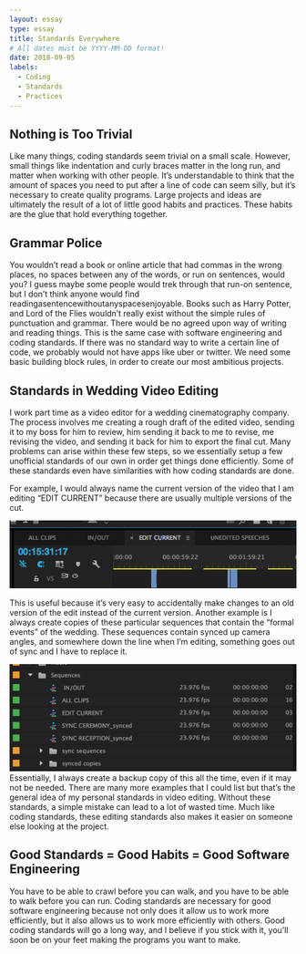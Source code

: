 ```yaml
---
layout: essay
type: essay
title: Standards Everywhere
# All dates must be YYYY-MM-DD format!
date: 2018-09-05
labels:
  - Coding
  - Standards
  - Practices
---
```


## Nothing is Too Trivial
Like many things, coding standards seem trivial on a small scale. However, small things like indentation and curly braces matter in the long run, and matter when working with other people. It’s understandable to think that the amount of spaces you need to put after a line of code can seem silly, but it’s necessary to create quality programs. Large projects and ideas are ultimately the result of a lot of little good habits and practices. These habits are the glue that hold everything together.

## Grammar Police
You wouldn’t read a book or online article that had commas in the wrong places, no spaces between any of the words, or run on sentences, would you? I guess maybe some people would trek through that run-on sentence, but I don’t think anyone would find readingasentencewithoutanyspacesenjoyable. Books such as Harry Potter, and Lord of the Flies wouldn’t really exist without the simple rules of punctuation and grammar. There would be no agreed upon way of writing and reading things. This is the same case with software engineering and coding standards. If there was no standard way to write a certain line of code, we probably would not have apps like uber or twitter. We need some basic building block rules, in order to create our most ambitious projects. 

## Standards in Wedding Video Editing
I work part time as a video editor for a wedding cinematography company. The process involves me creating a rough draft of the edited video, sending it to my boss for him to review, him sending it back to me to revise, me revising the video, and sending it back for him to export the final cut. Many problems can arise within these few steps, so we essentially setup a few unofficial standards of our own in order get things done efficiently. Some of these standards even have similarities with how coding standards are done. 

For example, I would always name the current version of the video that I am editing “EDIT CURRENT” because there are usually multiple versions of the cut.

<img src="../images/editcurrent.png">

This is useful because it’s very easy to accidentally make changes to an old version of the edit instead of the current version. Another example is I always create copies of these particular sequences that contain the “formal events” of the wedding. These sequences contain synced up camera angles, and somewhere down the line when I’m editing, something goes out of sync and I have to replace it. 

<img src="../images/sequencecopy.png">
Essentially, I always create a backup copy of this all the time, even if it may not be needed. There are many more examples that I could list but that’s the general idea of my personal standards in video editing. Without these standards, a simple mistake can lead to a lot of wasted time. Much like coding standards, these editing standards also makes it easier on someone else looking at the project.

## Good Standards = Good Habits = Good Software Engineering
You have to be able to crawl before you can walk, and you have to be able to walk before you can run. Coding standards are necessary for good software engineering because not only does it allow us to work more efficiently, but it also allows us to work more efficiently with others.
Good coding standards will go a long way, and I believe if you stick with it, you’ll soon be on your feet making the programs you want to make.
